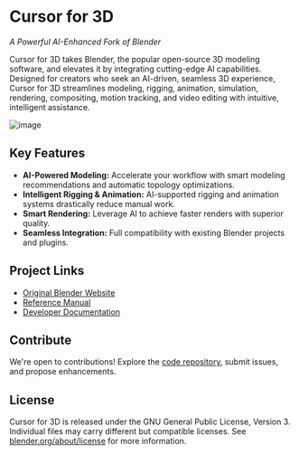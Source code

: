 # Cursor for 3D

*A Powerful AI-Enhanced Fork of Blender*

Cursor for 3D takes Blender, the popular open-source 3D modeling software, and elevates it by integrating cutting-edge AI capabilities. Designed for creators who seek an AI-driven, seamless 3D experience, Cursor for 3D streamlines modeling, rigging, animation, simulation, rendering, compositing, motion tracking, and video editing with intuitive, intelligent assistance.

![image](https://github.com/user-attachments/assets/66231e34-34b8-4289-b68c-477f7abe4c63)



## Key Features
- **AI-Powered Modeling:** Accelerate your workflow with smart modeling recommendations and automatic topology optimizations.
- **Intelligent Rigging & Animation:** AI-supported rigging and animation systems drastically reduce manual work.
- **Smart Rendering:** Leverage AI to achieve faster renders with superior quality.
- **Seamless Integration:** Full compatibility with existing Blender projects and plugins.

## Project Links
- [Original Blender Website](http://www.blender.org)
- [Reference Manual](https://docs.blender.org/manual/en/latest/index.html)
- [Developer Documentation](https://developer.blender.org/docs/)

## Contribute
We're open to contributions! Explore the [code repository](https://github.com/fstandhartinger/Cursor-for-3D), submit issues, and propose enhancements.

## License
Cursor for 3D is released under the GNU General Public License, Version 3. Individual files may carry different but compatible licenses. See [blender.org/about/license](https://www.blender.org/about/license) for more information.
